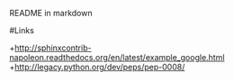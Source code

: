 README in markdown


#Links

+http://sphinxcontrib-napoleon.readthedocs.org/en/latest/example_google.html
+http://legacy.python.org/dev/peps/pep-0008/
